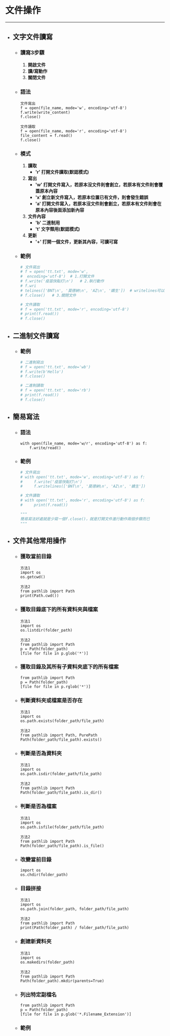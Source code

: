 # 文件操作
---

+ ## 文字文件讀寫
  + ### 讀寫3步驟
    1. **開啟文件**
    2. **讀/寫動作**
    3. **關閉文件**
  + ### 語法
    ```
    文件寫出
    f = open(file_name, mode='w', encoding='utf-8')
    f.write(write_content)
    f.close()
    
    文件讀取
    f = open(file_name, mode='r', encoding='utf-8')
    file_content = f.read()
    f.close()
    ```
  + ### 模式
    1. **讀取**
       + **'r' 打開文件讀取(默認模式)**
    2. **寫出**
       + **'w' 打開文件寫入，若原本沒文件則會創立，若原本有文件則會覆蓋原本內容**
       + **'x' 創立新文件寫入，若原本位置已有文件，則會發生錯誤**
       + **'a' 打開文件寫入，若原本沒文件則會創立，若原本有文件則會在原本內容後面添加新內容**
    3. **文件內容**
       + **'b' 二進制用**
       + **'t' 文字類用(默認模式)**
    4. **更新**
       + **'+' 打開一個文件，更新其內容，可讀可寫**
    
  + ### 範例
    ```python
    # 文件寫出
    # f = open('tt.txt', mode='w',
    #  encoding='utf-8')  # 1.打開文件
    # f.write('疫苗快點打\n')   # 2.執行動作
    # f.wri
    # telines(['BNT\n', '莫德納\n', 'AZ\n', '嬌生'])  # writelines可以一次傳入多行資料
    # f.close()   # 3.關閉文件

    # 文件讀取
    # f = open('tt.txt', mode='r', encoding='utf-8')
    # print(f.read())
    # f.close()
    ```

+ ## 二進制文件讀寫
  + ### 範例
    ```python
    # 二進制寫出
    # f = open('tt.txt', mode='wb')
    # f.write(b'Hello')
    # f.close()

    # 二進制讀取
    # f = open('tt.txt', mode='rb')
    # print(f.read())
    # f.close()
    ```

+ ## 簡易寫法 
  + ### 語法
    ```
    with open(file_name, mode='w/r', encoding='utf-8') as f:
        f.write/read()
    ```
  + ### 範例
    ```python
    # 文件寫出
    # with open('tt.txt', mode='w', encoding='utf-8') as f:  
    #     f.write('疫苗快點打\n')   
    #     f.writelines(['BNT\n', '莫德納\n', 'AZ\n', '嬌生'])  

    # 文件讀取
    # with open('tt.txt', mode='r', encoding='utf-8') as f:
    #     print(f.read())

    """
    簡易寫法好處就是少寫一個f.close()，就是打開文件進行動作兩個步驟而已
    """
    ```

+ ## 文件其他常用操作
  + ### 獲取當前目錄
    ```
    方法1
    import os
    os.getcwd()

    方法2
    from pathlib import Path
    print(Path.cwd())   
    ```
  + ### 獲取目錄底下的所有資料夾與檔案
    ```
    方法1
    import os
    os.listdir(folder_path)

    方法2
    from pathlib import Path
    p = Path(folder_path)
    [file for file in p.glob('*')]
    ```
  + ### 獲取目錄及其所有子資料夾底下的所有檔案
    ```
    from pathlib import Path
    p = Path(folder_path)
    [file for file in p.rglob('*')]
    ```
  + ### 判斷資料夾或檔案是否存在
    ```
    方法1
    import os
    os.path.exists(folder_path/file_path)
    
    方法2
    from pathlib import Path, PurePath
    Path(folder_path/file_path).exists()
    ```
  + ### 判斷是否為資料夾
    ```
    方法1
    import os
    os.path.isdir(folder_path/file_path)

    方法2
    from pathlib import Path
    Path(folder_path/file_path).is_dir()
    ```
  + ### 判斷是否為檔案
    ```
    方法1
    import os
    os.path.isfile(folder_path/file_path)

    方法2
    from pathlib import Path
    Path(folder_path/file_path).is_file()
    ```
  + ### 改變當前目錄
    ```
    import os
    os.chdir(folder_path)
    ```

  + ### 目錄拼接
    ```
    方法1
    import os
    os.path.join(folder_path, folder_path/file_path)

    方法2
    from pathlib import Path
    print(Path(folder_path) / folder_path/file_path)   
    ```
  + ### 創建新資料夾
    ```
    方法1
    import os
    os.makedirs(folder_path)

    方法2
    from pathlib import Path
    Path(folder_path).mkdir(parents=True)
    ```
  + ### 列出特定副檔名
    ```
    from pathlib import Path
    p = Path(folder_path)
    [file for file in p.glob('*.Filename_Extension')]
    ```
  + ### 範例
    ```python

    ```